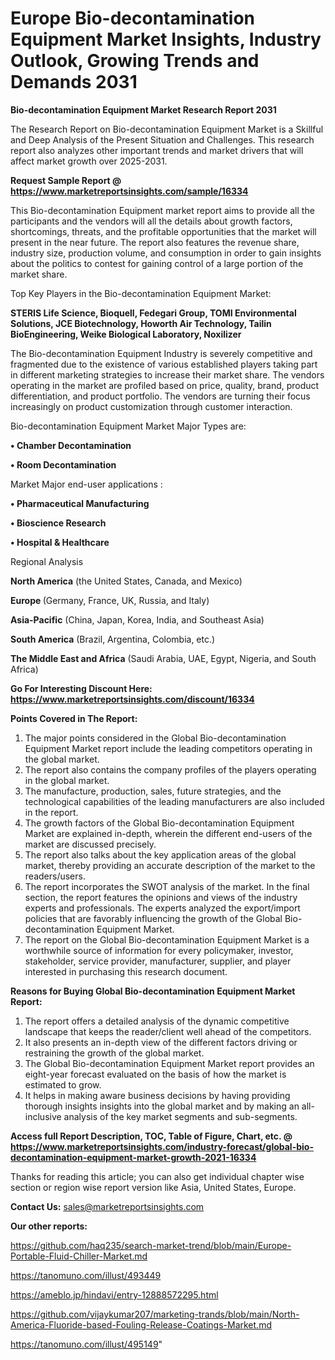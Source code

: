  # Europe Bio-decontamination Equipment Market Insights, Industry Outlook, Growing Trends and Demands 2031

<strong>Bio-decontamination Equipment Market Research Report 2031</strong>

The Research Report on Bio-decontamination Equipment Market is a Skillful and Deep Analysis of the Present Situation and Challenges. This research report also analyzes other important trends and market drivers that will affect market growth over 2025-2031.

<strong>Request Sample Report @ <a href=https://www.marketreportsinsights.com/sample/16334>https://www.marketreportsinsights.com/sample/16334</a></strong>

This Bio-decontamination Equipment market report aims to provide all the participants and the vendors will all the details about growth factors, shortcomings, threats, and the profitable opportunities that the market will present in the near future. The report also features the revenue share, industry size, production volume, and consumption in order to gain insights about the politics to contest for gaining control of a large portion of the market share.

Top Key Players in the Bio-decontamination Equipment Market:

<strong>STERIS Life Science, Bioquell, Fedegari Group, TOMI Environmental Solutions, JCE Biotechnology, Howorth Air Technology, Tailin BioEngineering, Weike Biological Laboratory, Noxilizer</strong>

The Bio-decontamination Equipment Industry is severely competitive and fragmented due to the existence of various established players taking part in different marketing strategies to increase their market share. The vendors operating in the market are profiled based on price, quality, brand, product differentiation, and product portfolio. The vendors are turning their focus increasingly on product customization through customer interaction.

Bio-decontamination Equipment Market Major Types are:

<strong>• Chamber Decontamination

• Room Decontamination</strong>

Market Major end-user applications :

<strong>• Pharmaceutical Manufacturing

• Bioscience Research

• Hospital & Healthcare</strong>

Regional Analysis

</u><strong><b>North America</b></strong> (the United States, Canada, and Mexico)

<strong><b>Europe </b></strong>(Germany, France, UK, Russia, and Italy)

<strong><b>Asia-Pacific</b></strong> (China, Japan, Korea, India, and Southeast Asia)

<strong><b>South America</b></strong> (Brazil, Argentina, Colombia, etc.)

<strong><b>The Middle East and Africa</b></strong> (Saudi Arabia, UAE, Egypt, Nigeria, and South Africa)

<strong>Go For Interesting Discount Here: <a href=https://www.marketreportsinsights.com/discount/16334>https://www.marketreportsinsights.com/discount/16334</a></strong>

<strong>Points Covered in The Report:</strong>
<ol>
  <li>The major points considered in the Global Bio-decontamination Equipment Market report include the leading competitors operating in the global market.</li>
  <li>The report also contains the company profiles of the players operating in the global market.</li>
  <li>The manufacture, production, sales, future strategies, and the technological capabilities of the leading manufacturers are also included in the report.</li>
  <li>The growth factors of the Global Bio-decontamination Equipment Market are explained in-depth, wherein the different end-users of the market are discussed precisely.</li>
  <li>The report also talks about the key application areas of the global market, thereby providing an accurate description of the market to the readers/users.</li>
  <li>The report incorporates the SWOT analysis of the market. In the final section, the report features the opinions and views of the industry experts and professionals. The experts analyzed the export/import policies that are favorably influencing the growth of the Global Bio-decontamination Equipment Market.</li>
  <li>The report on the Global Bio-decontamination Equipment Market is a worthwhile source of information for every policymaker, investor, stakeholder, service provider, manufacturer, supplier, and player interested in purchasing this research document.</li>
</ol>
<strong>Reasons for Buying Global Bio-decontamination Equipment Market Report:</strong>

<ol>
  <li>The report offers a detailed analysis of the dynamic competitive landscape that keeps the reader/client well ahead of the competitors.</li>
  <li>It also presents an in-depth view of the different factors driving or restraining the growth of the global market.</li>
  <li>The Global Bio-decontamination Equipment Market report provides an eight-year forecast evaluated on the basis of how the market is estimated to grow.</li>
  <li>It helps in making aware business decisions by having providing thorough insights insights into the global market and by making an all-inclusive analysis of the key market segments and sub-segments.</li>
</ol>
<strong>Access full Report Description, TOC, Table of Figure, Chart, etc. @ <a href=https://www.marketreportsinsights.com/industry-forecast/global-bio-decontamination-equipment-market-growth-2021-16334>https://www.marketreportsinsights.com/industry-forecast/global-bio-decontamination-equipment-market-growth-2021-16334</a></strong>


Thanks for reading this article; you can also get individual chapter wise section or region wise report version like Asia, United States, Europe.

<strong>Contact Us:</strong>
sales@marketreportsinsights.com

<strong>Our other reports:</strong>

<a href=https://github.com/haq235/search-market-trend/blob/main/Europe-Portable-Fluid-Chiller-Market.md>https://github.com/haq235/search-market-trend/blob/main/Europe-Portable-Fluid-Chiller-Market.md</a>

<a href=https://tanomuno.com/illust/493449>https://tanomuno.com/illust/493449</a>

<a href=https://ameblo.jp/hindavi/entry-12888572295.html>https://ameblo.jp/hindavi/entry-12888572295.html</a>

<a href=https://github.com/vijaykumar207/marketing-trands/blob/main/North-America-Fluoride-based-Fouling-Release-Coatings-Market.md>https://github.com/vijaykumar207/marketing-trands/blob/main/North-America-Fluoride-based-Fouling-Release-Coatings-Market.md</a>

<a href=https://tanomuno.com/illust/495149>https://tanomuno.com/illust/495149</a>"
